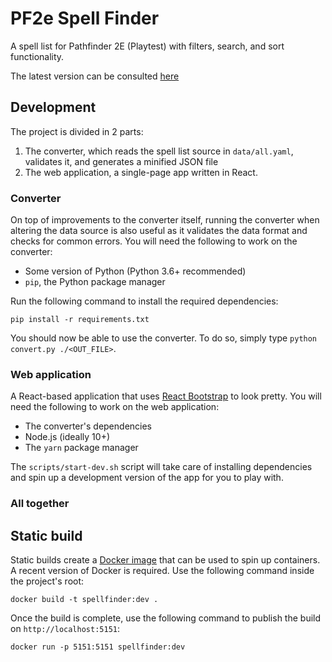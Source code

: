 # PF2e Spell Finder

A spell list for Pathfinder 2E (Playtest) with filters, search, and sort functionality.

The latest version can be consulted [here](https://spellfinder.joffrey.eu/)

## Development

The project is divided in 2 parts:
1. The converter, which reads the spell list source in `data/all.yaml`,
   validates it, and generates a minified JSON file
2. The web application, a single-page app written in React.

### Converter

On top of improvements to the converter itself, running the converter when
altering the data source is also useful as it validates the data format and
checks for common errors.
You will need the following to work on the converter:

- Some version of Python (Python 3.6+ recommended)
- `pip`, the Python package manager

Run the following command to install the required dependencies:
```
pip install -r requirements.txt
```

You should now be able to use the converter. To do so, simply type
`python convert.py ./<OUT_FILE>`.


### Web application

A React-based application that uses [React Bootstrap](https://react-bootstrap.github.io/)
to look pretty.
You will need the following to work on the web application:

- The converter's dependencies
- Node.js (ideally 10+)
- The `yarn` package manager

The `scripts/start-dev.sh` script will take care of installing dependencies and
spin up a development version of the app for you to play with.

### All together



## Static build

Static builds create a [Docker image](https://docs.docker.com) that can be
used to spin up containers. A recent version of Docker is required.
Use the following command inside the project's root:

```
docker build -t spellfinder:dev .
```

Once the build is complete, use the following command to publish the build
on `http://localhost:5151`:

```
docker run -p 5151:5151 spellfinder:dev
```
